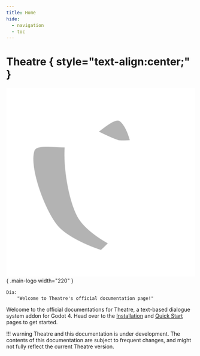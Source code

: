 ```yaml
---
title: Home
hide:
  - navigation
  - toc
---
```

<link rel="stylesheet" href="assets/stylesheets/home.css">

# Theatre { style="text-align:center;" }

![Theatre logo](assets/icons/Theatre.svg){ .main-logo width="220" }

``` { .plain .no-copy .intro-snippet }
Dia:
    "Welcome to Theatre's official documentation page!"
```

<div class="container" markdown>

Welcome to the official documentations for Theatre, a text-based dialogue system addon for Godot 4. Head over to the [Installation](installation.md) and [Quick Start](quickstart.md) pages to get started.

!!! warning
    Theatre and this documentation is under development.
    The contents of this documentation are subject to frequent changes,
    and might not fully reflect the current Theatre version.

</div>
